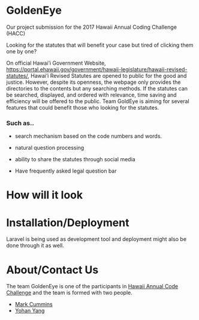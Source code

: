 # GoldenEye

Our project submission for the 2017 Hawaii Annual Coding Challenge (HACC)

Looking for the statutes that will benefit your case but tired of clicking them one by one?

On official Hawai’i Government Website, https://portal.ehawaii.gov/government/hawaii-legislature/hawaii-revised-statutes/, Hawai’i Revised Statutes are opened to public for the good and justice.
However, despite its openness, the webpage only provides the directories to the contents but any searching methods.
If the statutes can be searched, displayed, and ordered with relevance, time saving and efficiency will be offered to the public.
Team GoldEye is aiming for several features that could benefit those who looking for the statutes.

### Such as..

* search mechanism based on the code numbers and words.

* natural question processing

* ability to share the statutes through social media

* Have frequently asked legal question bar

# How will it look

[](https://bteable.com/watch/presentation-2-154733)

# Installation/Deployment
Laravel is being used as development tool and deployment might also be done through it as well.

# About/Contact Us
The team GoldenEye is one of the participants in [Hawaii Annual Code Challenge](http://hacc.hawaii.gov/) and 
the team is formed with two people.

* [Mark Cummins](https://github.com/markrcummins)
* [Yohan Yang](https://github.com/yohanyang)
